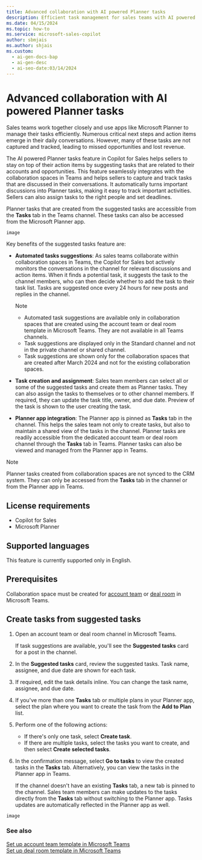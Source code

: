```yaml
---
title: Advanced collaboration with AI powered Planner tasks
description: Efficient task management for sales teams with AI powered Planner tasks in Copilot for Sales
ms.date: 04/15/2024
ms.topic: how-to
ms.service: microsoft-sales-copilot
author: sbmjais
ms.author: shjais
ms.custom:
  - ai-gen-docs-bap
  - ai-gen-desc
  - ai-seo-date:03/14/2024
---
```


# Advanced collaboration with AI powered Planner tasks

Sales teams work together closely and use apps like Microsoft Planner to manage their tasks efficiently. Numerous critical next steps and action items emerge in their daily conversations. However, many of these tasks are not captured and tracked, leading to missed opportunities and lost revenue.

The AI powered Planner tasks feature in Copilot for Sales helps sellers to stay on top of their action items by suggesting tasks that are related to their accounts and opportunities. This feature seamlessly integrates with the collaboration spaces in Teams and helps sellers to capture and track tasks that are discussed in their conversations. It automatically turns important discussions into Planner tasks, making it easy to track important activities. Sellers can also assign tasks to the right people and set deadlines.

Planner tasks that are created from the suggested tasks are accessible from the **Tasks** tab in the Teams channel. These tasks can also be accessed from the Microsoft Planner app.

`image`

Key benefits of the suggested tasks feature are:

- **Automated tasks suggestions**: As sales teams collaborate within collaboration spaces in Teams, the Copilot for Sales bot actively monitors the conversations in the channel for relevant discussions and action items. When it finds a potential task, it suggests the task to the channel members, who can then decide whether to add the task to their task list. Tasks are suggested once every 24 hours for new posts and replies in the channel.

    > [!NOTE]
    > - Automated task suggestions are available only in collaboration spaces that are created using the account team or deal room template in Microsoft Teams. They are not available in all Teams channels.
    > - Task suggestions are displayed only in the Standard channel and not in the private channel or shared channel.
    > - Task suggestions are shown only for the collaboration spaces that are created after March 2024 and not for the existing collaboration spaces.

- **Task creation and assignment**: Sales team members can select all or some of the suggested tasks and create them as Planner tasks. They can also assign the tasks to themselves or to other channel members. If required, they can update the task title, owner, and due date. Preview of the task is shown to the user creating the task.

- **Planner app integration**: The Planner app is pinned as **Tasks** tab in the channel. This helps the sales team not only to create tasks, but also to maintain a shared view of the tasks in the channel. Planner tasks are readily accessible from the dedicated account team or deal room channel through the **Tasks** tab in Teams. Planner tasks can also be viewed and managed from the Planner app in Teams.

> [!NOTE]
> Planner tasks created from collaboration spaces are not synced to the CRM system. They can only be accessed from the **Tasks** tab in the channel or from the Planner app in Teams.

## License requirements

- Copilot for Sales
- Microsoft Planner

## Supported languages

This feature is currently supported only in English.

## Prerequisites

Collaboration space must be created for [account team](set-up-team-account-team-template.md) or [deal room](set-up-team-deal-room-template.md) in Microsoft Teams.

## Create tasks from suggested tasks

1. Open an account team or deal room channel in Microsoft Teams. 

    If task suggestions are available, you'll see the **Suggested tasks** card for a post in the channel.

2. In the **Suggested tasks** card, review the suggested tasks. Task name, assignee, and due date are shown for each task.

3. If required, edit the task details inline. You can change the task name, assignee, and due date.

4. If you've more than one **Tasks** tab or multiple plans in your Planner app, select the plan where you want to create the task from the **Add to Plan** list.

4. Perform one of the following actions:
    - If there's only one task, select **Create task**. 
    - If there are multiple tasks, select the tasks you want to create, and then select **Create selected tasks**.

4. In the confirmation message, select **Go to tasks** to view the created tasks in the **Tasks** tab. Alternatively, you can view the tasks in the Planner app in Teams.

    If the channel doesn't have an existing **Tasks** tab, a new tab is pinned to the channel. Sales team members can make updates to the tasks directly from the **Tasks** tab without switching to the Planner app. Tasks updates are automatically reflected in the Planner app as well.
     

`image`

### See also

[Set up account team template in Microsoft Teams](set-up-team-account-team-template.md) <br>
[Set up deal room template in Microsoft Teams](set-up-team-deal-room-template.md)
